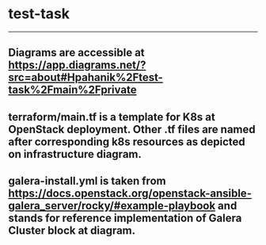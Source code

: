 # test-task
----
Diagrams are accessible at https://app.diagrams.net/?src=about#Hpahanik%2Ftest-task%2Fmain%2Fprivate
----
terraform/main.tf is a template for K8s at OpenStack deployment. Other .tf files are named after corresponding k8s resources as depicted on infrastructure diagram.
----
galera-install.yml is taken from https://docs.openstack.org/openstack-ansible-galera_server/rocky/#example-playbook and stands for reference implementation of Galera Cluster block at diagram.
----
